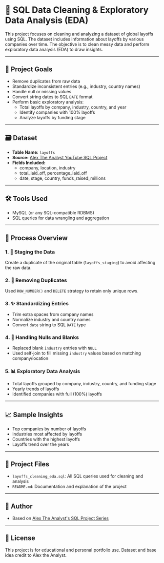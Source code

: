 # 🧹 SQL Data Cleaning & Exploratory Data Analysis (EDA)

This project focuses on cleaning and analyzing a dataset of global layoffs using SQL. The dataset includes information about layoffs by various companies over time. The objective is to clean messy data and perform exploratory data analysis (EDA) to draw insights.

---

## 📌 Project Goals

- Remove duplicates from raw data
- Standardize inconsistent entries (e.g., industry, country names)
- Handle null or missing values
- Convert string dates to SQL `DATE` format
- Perform basic exploratory analysis:
  - Total layoffs by company, industry, country, and year
  - Identify companies with 100% layoffs
  - Analyze layoffs by funding stage

---

## 🗃 Dataset

- **Table Name:** `layoffs`
- **Source:** [Alex The Analyst YouTube SQL Project](https://github.com/AlexTheAnalyst/MySQL-YouTube-Series)  
- **Fields Included:**
  - company, location, industry
  - total_laid_off, percentage_laid_off
  - date, stage, country, funds_raised_millions

---

## 🛠 Tools Used

- MySQL (or any SQL-compatible RDBMS)
- SQL queries for data wrangling and aggregation

---

## 📄 Process Overview

### 1. 🧪 Staging the Data
Create a duplicate of the original table (`layoffs_staging`) to avoid affecting the raw data.

### 2. 🧯 Removing Duplicates
Used `ROW_NUMBER()` and `DELETE` strategy to retain only unique rows.

### 3. ✨ Standardizing Entries
- Trim extra spaces from company names
- Normalize industry and country names
- Convert `date` string to SQL `DATE` type

### 4. 🧼 Handling Nulls and Blanks
- Replaced blank `industry` entries with `NULL`
- Used self-join to fill missing `industry` values based on matching company/location

### 5. 📊 Exploratory Data Analysis
- Total layoffs grouped by company, industry, country, and funding stage
- Yearly trends of layoffs
- Identified companies with full (100%) layoffs

---

## 📈 Sample Insights

- Top companies by number of layoffs
- Industries most affected by layoffs
- Countries with the highest layoffs
- Layoffs trend over the years

---

## 📂 Project Files

- `layoffs_cleaning_eda.sql`: All SQL queries used for cleaning and analysis
- `README.md`: Documentation and explanation of the project

---

## 👤 Author
 
- Based on [Alex The Analyst's SQL Project Series](https://www.youtube.com/@AlexTheAnalyst)

---

## 📝 License

This project is for educational and personal portfolio use. Dataset and base idea credit to Alex the Analyst.

